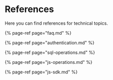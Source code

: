 # References

Here you can find references for technical topics. 

{% page-ref page="faq.md" %}

{% page-ref page="authentication.md" %}

{% page-ref page="sql-operations.md" %}

{% page-ref page="js-operations.md" %}

{% page-ref page="js-sdk.md" %}
